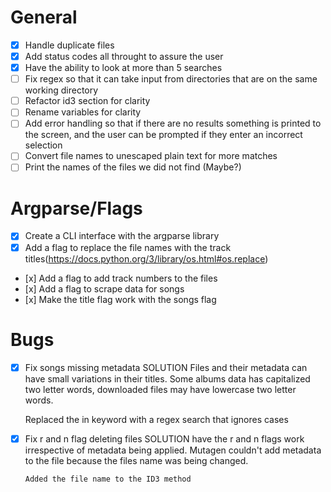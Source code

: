 # General
- [x] Handle duplicate files
- [x] Add status codes all throught to assure the user
- [x] Have the ability to look at more than 5 searches
- [ ] Fix regex so that it can take input from directories that are on the same working directory
- [ ] Refactor id3 section for clarity
- [ ] Rename variables for clarity
- [ ] Add error handling so that if there are no results something is printed to the screen, and the user can be prompted if they enter an incorrect selection
- [ ] Convert file names to unescaped plain text for more matches
- [ ] Print the names of the files we did not find (Maybe?)

# Argparse/Flags
- [x] Create a CLI interface with the argparse library
- [x] Add a flag to replace the file names with the track titles(https://docs.python.org/3/library/os.html#os.replace)
-    [x] Add a flag to add track numbers to the files
-    [x] Add a flag to scrape data for songs
-    [x] Make the title flag work with the songs flag

# Bugs
- [x] Fix songs missing metadata
     SOLUTION Files and their metadata  can have small
     variations in their titles. Some albums data has capitalized
     two letter words, downloaded files may have lowercase two
     letter words.

     Replaced the in keyword with a regex search that ignores cases

- [x] Fix r and n flag deleting files
      SOLUTION have the r and n flags work irrespective of metadata
      being applied. Mutagen couldn't add metadata to the file because
      the files name was being changed.

      Added the file name to the ID3 method

